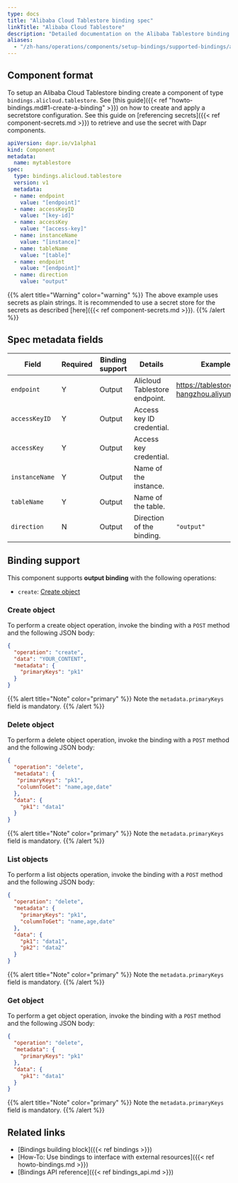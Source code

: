 ```yaml
---
type: docs
title: "Alibaba Cloud Tablestore binding spec"
linkTitle: "Alibaba Cloud Tablestore"
description: "Detailed documentation on the Alibaba Tablestore binding component"
aliases:
  - "/zh-hans/operations/components/setup-bindings/supported-bindings/alicloudtablestore/"
---
```


## Component format

To setup an Alibaba Cloud Tablestore binding create a component of type `bindings.alicloud.tablestore`. See [this guide]({{< ref "howto-bindings.md#1-create-a-binding" >}}) on how to create and apply a secretstore configuration. See this guide on [referencing secrets]({{< ref component-secrets.md >}}) to retrieve and use the secret with Dapr components.

```yaml
apiVersion: dapr.io/v1alpha1
kind: Component
metadata:
  name: mytablestore
spec:
  type: bindings.alicloud.tablestore
  version: v1
  metadata:
  - name: endpoint
    value: "[endpoint]"
  - name: accessKeyID
    value: "[key-id]"
  - name: accessKey
    value: "[access-key]"
  - name: instanceName
    value: "[instance]"
  - name: tableName
    value: "[table]"
  - name: endpoint
    value: "[endpoint]"
  - name: direction
    value: "output"
```

{{% alert title="Warning" color="warning" %}}
The above example uses secrets as plain strings. It is recommended to use a secret store for the secrets as described [here]({{< ref component-secrets.md >}}).
{{% /alert %}}

## Spec metadata fields

| Field         | Required | Binding support  | Details | Example |
|---------------|----------|---------|---------|---------|
| `endpoint`    | Y | Output | Alicloud Tablestore endpoint. | https://tablestore-cn-hangzhou.aliyuncs.com
| `accessKeyID` | Y | Output | Access key ID credential. |
| `accessKey`   | Y | Output | Access key credential. |
| `instanceName`      | Y | Output | Name of the instance. |
| `tableName`      | Y | Output | Name of the table. |
| `direction`      | N | Output | Direction of the binding. | `"output"`

## Binding support

This component supports **output binding** with the following operations:
- `create`: [Create object](#create-object)


### Create object

To perform a create object operation, invoke the binding with a `POST` method and the following JSON body:

```json
{
  "operation": "create",
  "data": "YOUR_CONTENT",
  "metadata": {
    "primaryKeys": "pk1"
  }
} 
```

{{% alert title="Note" color="primary" %}}
Note the `metadata.primaryKeys` field is mandatory.
{{% /alert %}}

### Delete object

To perform a delete object operation, invoke the binding with a `POST` method and the following JSON body:

```json
{
  "operation": "delete",
  "metadata": {
   "primaryKeys": "pk1",
   "columnToGet": "name,age,date"
  },
  "data": {
    "pk1": "data1"
  }
} 
```

{{% alert title="Note" color="primary" %}}
Note the `metadata.primaryKeys` field is mandatory.
{{% /alert %}}

### List objects

To perform a list objects operation, invoke the binding with a `POST` method and the following JSON body:

```json
{
  "operation": "delete",
  "metadata": {
    "primaryKeys": "pk1",
    "columnToGet": "name,age,date"
  },
  "data": {
    "pk1": "data1",
    "pk2": "data2"
  }
} 
```

{{% alert title="Note" color="primary" %}}
Note the `metadata.primaryKeys` field is mandatory.
{{% /alert %}}

### Get object

To perform a get object operation, invoke the binding with a `POST` method and the following JSON body:

```json
{
  "operation": "delete",
  "metadata": {
    "primaryKeys": "pk1"
  },
  "data": {
    "pk1": "data1"
  }
} 
```

{{% alert title="Note" color="primary" %}}
Note the `metadata.primaryKeys` field is mandatory.
{{% /alert %}}

## Related links

- [Bindings building block]({{< ref bindings >}})
- [How-To: Use bindings to interface with external resources]({{< ref howto-bindings.md >}})
- [Bindings API reference]({{< ref bindings_api.md >}})
